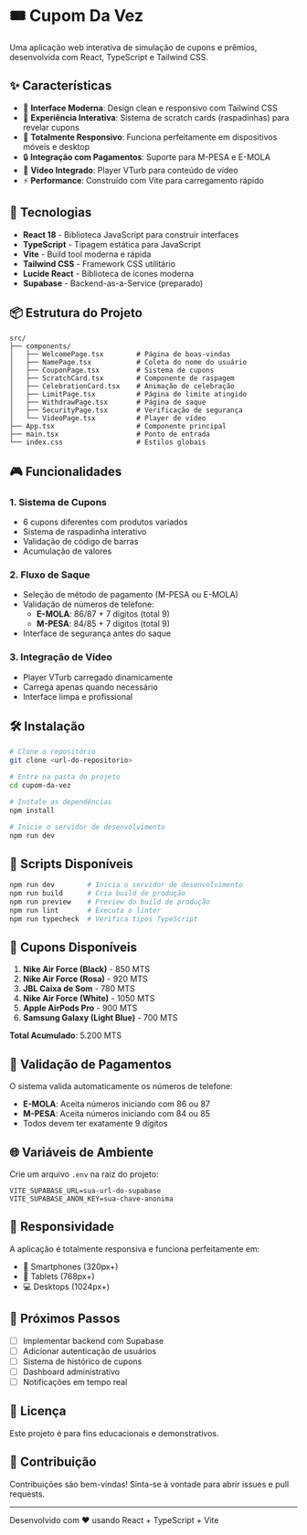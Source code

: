 # 🎟️ Cupom Da Vez

Uma aplicação web interativa de simulação de cupons e prêmios, desenvolvida com React, TypeScript e Tailwind CSS.

## ✨ Características

- 🎨 **Interface Moderna**: Design clean e responsivo com Tailwind CSS
- 🎯 **Experiência Interativa**: Sistema de scratch cards (raspadinhas) para revelar cupons
- 📱 **Totalmente Responsivo**: Funciona perfeitamente em dispositivos móveis e desktop
- 🔒 **Integração com Pagamentos**: Suporte para M-PESA e E-MOLA
- 🎥 **Vídeo Integrado**: Player VTurb para conteúdo de vídeo
- ⚡ **Performance**: Construído com Vite para carregamento rápido

## 🚀 Tecnologias

- **React 18** - Biblioteca JavaScript para construir interfaces
- **TypeScript** - Tipagem estática para JavaScript
- **Vite** - Build tool moderna e rápida
- **Tailwind CSS** - Framework CSS utilitário
- **Lucide React** - Biblioteca de ícones moderna
- **Supabase** - Backend-as-a-Service (preparado)

## 📦 Estrutura do Projeto

```
src/
├── components/
│   ├── WelcomePage.tsx        # Página de boas-vindas
│   ├── NamePage.tsx           # Coleta do nome do usuário
│   ├── CouponPage.tsx         # Sistema de cupons
│   ├── ScratchCard.tsx        # Componente de raspagem
│   ├── CelebrationCard.tsx    # Animação de celebração
│   ├── LimitPage.tsx          # Página de limite atingido
│   ├── WithdrawPage.tsx       # Página de saque
│   ├── SecurityPage.tsx       # Verificação de segurança
│   └── VideoPage.tsx          # Player de vídeo
├── App.tsx                    # Componente principal
├── main.tsx                   # Ponto de entrada
└── index.css                  # Estilos globais
```

## 🎮 Funcionalidades

### 1. Sistema de Cupons
- 6 cupons diferentes com produtos variados
- Sistema de raspadinha interativo
- Validação de código de barras
- Acumulação de valores

### 2. Fluxo de Saque
- Seleção de método de pagamento (M-PESA ou E-MOLA)
- Validação de números de telefone:
  - **E-MOLA**: 86/87 + 7 dígitos (total 9)
  - **M-PESA**: 84/85 + 7 dígitos (total 9)
- Interface de segurança antes do saque

### 3. Integração de Vídeo
- Player VTurb carregado dinamicamente
- Carrega apenas quando necessário
- Interface limpa e profissional

## 🛠️ Instalação

```bash
# Clone o repositório
git clone <url-do-repositorio>

# Entre na pasta do projeto
cd cupom-da-vez

# Instale as dependências
npm install

# Inicie o servidor de desenvolvimento
npm run dev
```

## 📜 Scripts Disponíveis

```bash
npm run dev        # Inicia o servidor de desenvolvimento
npm run build      # Cria build de produção
npm run preview    # Preview do build de produção
npm run lint       # Executa o linter
npm run typecheck  # Verifica tipos TypeScript
```

## 🎨 Cupons Disponíveis

1. **Nike Air Force (Black)** - 850 MTS
2. **Nike Air Force (Rosa)** - 920 MTS
3. **JBL Caixa de Som** - 780 MTS
4. **Nike Air Force (White)** - 1050 MTS
5. **Apple AirPods Pro** - 900 MTS
6. **Samsung Galaxy (Light Blue)** - 700 MTS

**Total Acumulado**: 5.200 MTS

## 🔐 Validação de Pagamentos

O sistema valida automaticamente os números de telefone:

- **E-MOLA**: Aceita números iniciando com 86 ou 87
- **M-PESA**: Aceita números iniciando com 84 ou 85
- Todos devem ter exatamente 9 dígitos

## 🌐 Variáveis de Ambiente

Crie um arquivo `.env` na raiz do projeto:

```env
VITE_SUPABASE_URL=sua-url-do-supabase
VITE_SUPABASE_ANON_KEY=sua-chave-anonima
```

## 📱 Responsividade

A aplicação é totalmente responsiva e funciona perfeitamente em:
- 📱 Smartphones (320px+)
- 📱 Tablets (768px+)
- 💻 Desktops (1024px+)

## 🎯 Próximos Passos

- [ ] Implementar backend com Supabase
- [ ] Adicionar autenticação de usuários
- [ ] Sistema de histórico de cupons
- [ ] Dashboard administrativo
- [ ] Notificações em tempo real

## 📄 Licença

Este projeto é para fins educacionais e demonstrativos.

## 👥 Contribuição

Contribuições são bem-vindas! Sinta-se à vontade para abrir issues e pull requests.

---

Desenvolvido com ❤️ usando React + TypeScript + Vite

